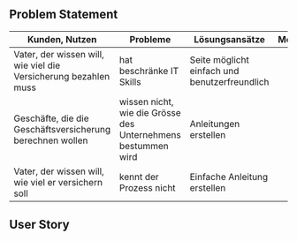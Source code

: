 ## Problem Statement
| Kunden, Nutzen | Probleme | Lösungsansätze | Metriken | Stakeholder | Randbedingungen | Risiken |
| --- | --- | --- | --- | --- | --- | --- |
| Vater, der wissen will, wie viel die Versicherung bezahlen muss|hat beschränke IT Skills |Seite möglicht einfach und benutzerfreundlich ||Der Kunde, seine Familie|Macht die Berechnung mit den Falschen angaben|
|Geschäfte, die die Geschäftsversicherung berechnen wollen|wissen nicht, wie die Grösse des Unternehmens bestummen wird|Anleitungen erstellen||Der Kunde, das Unternehmen|
|Vater, der wissen will, wie viel er versichern soll|kennt der Prozess nicht|Einfache Anleitung erstellen||Der Kunde, seine Familie|Versteht das Konzept nicht |



## User Story



